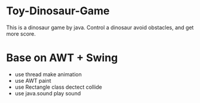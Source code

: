 # Toy-Dinosaur-Game
This is a dinosaur game by java. Control a dinosaur avoid obstacles, and get more score.

# Base on AWT + Swing
* use thread make animation
* use AWT paint
* use Rectangle class dectect collide
* use java.sound play sound
